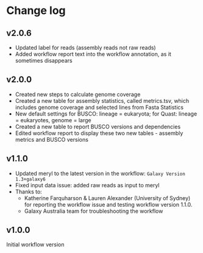 # Change log

## v2.0.6
- Updated label for reads (assembly reads not raw reads)
- Added workflow report text into the workflow annotation, as it sometimes disappears

## v2.0.0

- Created new steps to calculate genome coverage
- Created a new table for assembly statistics, called metrics.tsv, which includes genome coverage and selected lines from Fasta Statistics
- New default settings for BUSCO: lineage = eukaryota; for Quast: lineage = eukaryotes, genome = large
- Created a new table to report BUSCO versions and dependencies
- Edited workflow report to display these two new tables - assembly metrics and BUSCO versions


## v1.1.0

- Updated meryl to the latest version in the workflow: `Galaxy Version 1.3+galaxy6`
- Fixed input data issue: added raw reads as input to meryl 
- Thanks to:
     - Katherine Farquharson & Lauren Alexander (University of Sydney) for reporting the workflow issue and testing workflow version 1.1.0.
     - Galaxy Australia team for troubleshooting the workflow

## v1.0.0

Initial workflow version
